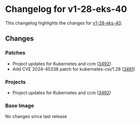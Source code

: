 # Changelog for v1-28-eks-40

This changelog highlights the changes for [v1-28-eks-40](https://github.com/aws/eks-distro/tree/v1-28-eks-40).

## Changes

### Patches
* Project updates for Kubernetes and ccm ([3492](https://github.com/aws/eks-distro/pull/3492))
* Add CVE 2024-45338 patch for kubernetes-csi/1.28 ([3491](https://github.com/aws/eks-distro/pull/3491))

### Projects
* Project updates for Kubernetes and ccm ([3492](https://github.com/aws/eks-distro/pull/3492))

### Base Image
No changes since last release

